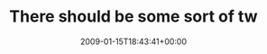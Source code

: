 ---
retweeted: false
source: <a href="http://twitter.com" rel="nofollow">Twitter Web Client</a>
entities:
  hashtags:
  - text: doctrine
    indices:
    - '101'
    - '110'
  symbols: []
  user_mentions:
  - name: Jonathan H. Wage
    screen_name: jwage
    indices:
    - '87'
    - '93'
    id_str: '8150902'
    id: '8150902'
  urls: []
display_text_range:
- '0'
- '110'
favorite_count: '0'
id_str: '1121659528'
truncated: false
retweet_count: '0'
id: '1121659528'
created_at: Thu Jan 15 18:43:41 +0000 2009
favorited: false
full_text: 'There should be some sort of tweet-bot out there, thats sends out a message,
  everytime [@jwage](https://twitter.com/jwage) enters #doctrine'
lang: en
tags:
- doctrine
- pesos:twitter
date: '2009-01-15T18:43:41+00:00'
src: https://twitter.com/bascht/status/1121659528
original_url: https://twitter.com/bascht/status/1121659528
type: twitter_tweet
text: 'There should be some sort of tweet-bot out there, thats sends out a message,
  everytime [@jwage](https://twitter.com/jwage) enters #doctrine'
title: There should be some sort of tw

---